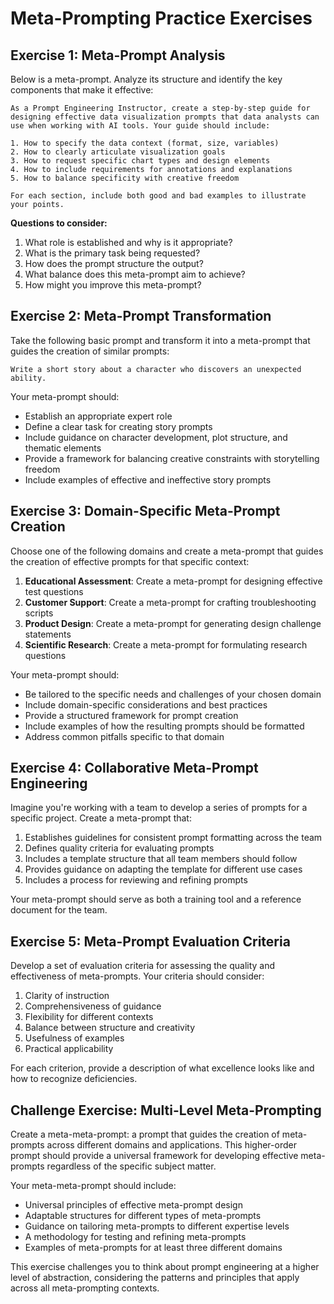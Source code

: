 # Meta-Prompting Practice Exercises

## Exercise 1: Meta-Prompt Analysis

Below is a meta-prompt. Analyze its structure and identify the key components that make it effective:

```
As a Prompt Engineering Instructor, create a step-by-step guide for designing effective data visualization prompts that data analysts can use when working with AI tools. Your guide should include:

1. How to specify the data context (format, size, variables)
2. How to clearly articulate visualization goals
3. How to request specific chart types and design elements
4. How to include requirements for annotations and explanations
5. How to balance specificity with creative freedom

For each section, include both good and bad examples to illustrate your points.
```

**Questions to consider:**
1. What role is established and why is it appropriate?
2. What is the primary task being requested?
3. How does the prompt structure the output?
4. What balance does this meta-prompt aim to achieve?
5. How might you improve this meta-prompt?

## Exercise 2: Meta-Prompt Transformation

Take the following basic prompt and transform it into a meta-prompt that guides the creation of similar prompts:

```
Write a short story about a character who discovers an unexpected ability.
```

Your meta-prompt should:
- Establish an appropriate expert role
- Define a clear task for creating story prompts
- Include guidance on character development, plot structure, and thematic elements
- Provide a framework for balancing creative constraints with storytelling freedom
- Include examples of effective and ineffective story prompts

## Exercise 3: Domain-Specific Meta-Prompt Creation

Choose one of the following domains and create a meta-prompt that guides the creation of effective prompts for that specific context:

1. **Educational Assessment**: Create a meta-prompt for designing effective test questions
2. **Customer Support**: Create a meta-prompt for crafting troubleshooting scripts
3. **Product Design**: Create a meta-prompt for generating design challenge statements
4. **Scientific Research**: Create a meta-prompt for formulating research questions

Your meta-prompt should:
- Be tailored to the specific needs and challenges of your chosen domain
- Include domain-specific considerations and best practices
- Provide a structured framework for prompt creation
- Include examples of how the resulting prompts should be formatted
- Address common pitfalls specific to that domain

## Exercise 4: Collaborative Meta-Prompt Engineering

Imagine you're working with a team to develop a series of prompts for a specific project. Create a meta-prompt that:

1. Establishes guidelines for consistent prompt formatting across the team
2. Defines quality criteria for evaluating prompts
3. Includes a template structure that all team members should follow
4. Provides guidance on adapting the template for different use cases
5. Includes a process for reviewing and refining prompts

Your meta-prompt should serve as both a training tool and a reference document for the team.

## Exercise 5: Meta-Prompt Evaluation Criteria

Develop a set of evaluation criteria for assessing the quality and effectiveness of meta-prompts. Your criteria should consider:

1. Clarity of instruction
2. Comprehensiveness of guidance
3. Flexibility for different contexts
4. Balance between structure and creativity
5. Usefulness of examples
6. Practical applicability

For each criterion, provide a description of what excellence looks like and how to recognize deficiencies.

## Challenge Exercise: Multi-Level Meta-Prompting

Create a meta-meta-prompt: a prompt that guides the creation of meta-prompts across different domains and applications. This higher-order prompt should provide a universal framework for developing effective meta-prompts regardless of the specific subject matter.

Your meta-meta-prompt should include:
- Universal principles of effective meta-prompt design
- Adaptable structures for different types of meta-prompts
- Guidance on tailoring meta-prompts to different expertise levels
- A methodology for testing and refining meta-prompts
- Examples of meta-prompts for at least three different domains

This exercise challenges you to think about prompt engineering at a higher level of abstraction, considering the patterns and principles that apply across all meta-prompting contexts.
